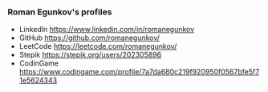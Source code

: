 ### Roman Egunkov's profiles

- LinkedIn https://www.linkedin.com/in/romanegunkov
- GitHub https://github.com/romanegunkov/
- LeetCode https://leetcode.com/romanegunkov/
- Stepik https://stepik.org/users/202305896
- CodinGame https://www.codingame.com/profile/7a7da680c219f920950f0567bfe5f71e5624343

<!--
**romanegunkov/romanegunkov** is a ✨ _special_ ✨ repository because its `README.md` (this file) appears on your GitHub profile.

Here are some ideas to get you started:

- 🔭 I’m currently working on ...
- 🌱 I’m currently learning ...
- 👯 I’m looking to collaborate on ...
- 🤔 I’m looking for help with ...
- 💬 Ask me about ...
- 📫 How to reach me: ...
- 😄 Pronouns: ...
- ⚡ Fun fact: ...
-->
